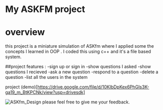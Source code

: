 # My ASKFM project
# overview
this project is a miniature simulation of ASKfm where I applied some the concepts I learned in OOP .
I coded this using c++ and it's a file based system.


##project features :
-sign up or sign in
-show questions I asked
-show questions I recieved
-ask a new question
-respond to a question
-delete a question
-list all the users in the system


project (demo)[https://drive.google.com/file/d/10KIbDpKex6PhGIs3K-ga19_m_BtKPCNk/view?usp=drivesdk]

 
 ![ASKfm_Design](https://github.com/Heba-Islam/MyASKFMproject/assets/138635164/f20cb20b-f302-4e8a-85ee-9787ebc1e4fb)
please feel free to give me your feedback.
